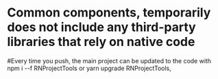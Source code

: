 # Common components, temporarily does not include any third-party libraries that rely on native code

#Every time you push, the main project can be updated to the code with npm i --f RNProjectTools or yarn upgrade RNProjectTools,

  
